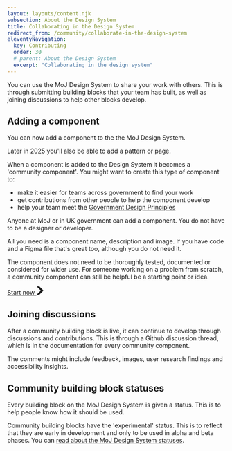 ```yaml
---
layout: layouts/content.njk
subsection: About the Design System
title: Collaborating in the Design System
redirect_from: /community/collaborate-in-the-design-system
eleventyNavigation:
  key: Contributing
  order: 30
  # parent: About the Design System
  excerpt: "Collaborating in the design system"
---
```


You can use the MoJ Design System to share your work with others. This is through submitting building blocks that your team has built, as well as joining discussions to help other blocks develop.

## Adding a component

You can now add a component to the the MoJ Design System.

<div class="govuk-inset-text">
Later in 2025 you'll also be able to add a pattern or page.
</div>

When a component is added to the Design System it becomes a 'community component'. You might want to create this type of component to:  

- make it easier for teams across government to find your work
- get contributions from other people to help the component develop
- help your team meet the [Government Design Principles](https://www.gov.uk/guidance/government-design-principles)

Anyone at MoJ or in UK government can add a component. You do not have to be a designer or developer.

All you need is a component name, description and image. If you have code and a Figma file that's great too, although you do not need it.

The component does not need to be thoroughly tested, documented or considered for wider use. For someone working on a problem from scratch, a community component can still be helpful be a starting point or idea.

<a href="/contribute/add-new-component/start/" role="button" draggable="false" class="govuk-button govuk-button--start" data-module="govuk-button" color="#ffffff">
  Start now
  <svg class="govuk-button__start-icon" xmlns="http://www.w3.org/2000/svg" width="17.5" height="19" viewBox="0 0 33 40" aria-hidden="true" focusable="false">
    <path fill="currentColor" d="M0 0h13l20 20-20 20H0l20-20z" />
  </svg>
</a>

## Joining discussions

After a community building block is live, it can continue to develop through discussions and contributions. This is through a Github discussion thread, which is in the documentation for every community component.

The comments might include feedback, images, user research findings and accessibility insights.

## Community building block statuses

Every building block on the MoJ Design System is given a status. This is to help people know how it should be used.

Community building blocks have the 'experimental' status. This is to reflect that they are early in development and only to be used in alpha and beta phases. You can [read about the MoJ Design System statuses](/design-system-statuses/).   
